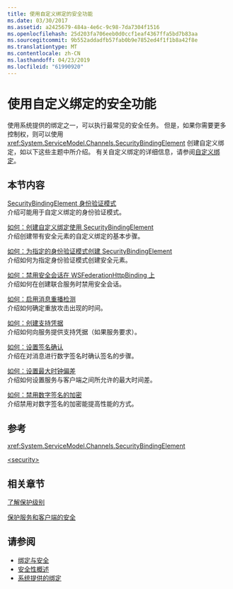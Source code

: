 ```yaml
---
title: 使用自定义绑定的安全功能
ms.date: 03/30/2017
ms.assetid: a2425679-484a-4e6c-9c98-7da7304f1516
ms.openlocfilehash: 25d203fa706eeb0d0ccf1eaf4367ffa5bd7b83aa
ms.sourcegitcommit: 9b552addadfb57fab0b9e7852ed4f1f1b8a42f8e
ms.translationtype: MT
ms.contentlocale: zh-CN
ms.lasthandoff: 04/23/2019
ms.locfileid: "61990920"
---
```

# <a name="security-capabilities-with-custom-bindings"></a>使用自定义绑定的安全功能
使用系统提供的绑定之一，可以执行最常见的安全任务。 但是，如果你需要更多控制权，则可以使用 <xref:System.ServiceModel.Channels.SecurityBindingElement> 创建自定义绑定，如以下这些主题中所介绍。 有关自定义绑定的详细信息，请参阅[自定义绑定](../../../../docs/framework/wcf/extending/custom-bindings.md)。  
  
## <a name="in-this-section"></a>本节内容  
 [SecurityBindingElement 身份验证模式](../../../../docs/framework/wcf/feature-details/securitybindingelement-authentication-modes.md)  
 介绍可能用于自定义绑定的身份验证模式。  
  
 [如何：创建自定义绑定使用 SecurityBindingElement](../../../../docs/framework/wcf/feature-details/how-to-create-a-custom-binding-using-the-securitybindingelement.md)  
 介绍创建带有安全元素的自定义绑定的基本步骤。  
  
 [如何：为指定的身份验证模式创建 SecurityBindingElement](../../../../docs/framework/wcf/feature-details/how-to-create-a-securitybindingelement-for-a-specified-authentication-mode.md)  
 介绍如何为指定身份验证模式创建安全元素。  
  
 [如何：禁用安全会话在 WSFederationHttpBinding 上](../../../../docs/framework/wcf/feature-details/how-to-disable-secure-sessions-on-a-wsfederationhttpbinding.md)  
 介绍如何在创建联合服务时禁用安全会话。  
  
 [如何：启用消息重播检测](../../../../docs/framework/wcf/feature-details/how-to-enable-message-replay-detection.md)  
 介绍如何确定重放攻击出现的时间。  
  
 [如何：创建支持凭据](../../../../docs/framework/wcf/feature-details/how-to-create-a-supporting-credential.md)  
 介绍如何向服务提供支持凭据（如果服务要求）。  
  
 [如何：设置签名确认](../../../../docs/framework/wcf/feature-details/how-to-set-up-a-signature-confirmation.md)  
 介绍在对消息进行数字签名时确认签名的步骤。  
  
 [如何：设置最大时钟偏差](../../../../docs/framework/wcf/feature-details/how-to-set-a-max-clock-skew.md)  
 介绍如何设置服务与客户端之间所允许的最大时间差。  
  
 [如何：禁用数字签名的加密](../../../../docs/framework/wcf/feature-details/how-to-disable-encryption-of-digital-signatures.md)  
 介绍禁用对数字签名的加密能提高性能的方式。  
  
## <a name="reference"></a>参考  
 <xref:System.ServiceModel.Channels.SecurityBindingElement>  
  
 [\<security>](../../../../docs/framework/configure-apps/file-schema/wcf/security-of-custombinding.md)  
  
## <a name="related-sections"></a>相关章节  
 [了解保护级别](../../../../docs/framework/wcf/understanding-protection-level.md)  
  
 [保护服务和客户端的安全](../../../../docs/framework/wcf/feature-details/securing-services-and-clients.md)  
  
## <a name="see-also"></a>请参阅

- [绑定与安全](../../../../docs/framework/wcf/feature-details/bindings-and-security.md)
- [安全性概述](../../../../docs/framework/wcf/feature-details/security-overview.md)
- [系统提供的绑定](../../../../docs/framework/wcf/system-provided-bindings.md)
